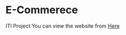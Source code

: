 # E-Commerece

ITI Project
You can view the website from [Here](https://hosamayoub.github.io/E-Commerce/)
